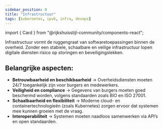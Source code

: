 ```yaml
---
sidebar_position: 0
title: "Infrastructuur"
tags: [kubernetes, ipv6, infra, devops]
---
```


import { Card } from "@rijkshuisstijl-community/components-react";

Infrastructuur vormt de ruggengraat van softwaretoepassingen binnen de overheid. Zonder een stabiele, schaalbare en veilige infrastructuur lopen digitale diensten risico op storingen en beveiligingslekken.  

## Belangrijke aspecten:
- **Betrouwbaarheid en beschikbaarheid** → Overheidsdiensten moeten 24/7 toegankelijk zijn voor burgers en medewerkers.  
- **Veiligheid en compliance** → Gegevens van burgers moeten goed beschermd worden, volgens standaarden zoals BIO en ISO 27001.  
- **Schaalbaarheid en flexibiliteit** → Moderne cloud- en containertechnologieën (zoals Kubernetes) zorgen ervoor dat systemen mee kunnen groeien met de vraag.  
- **Interoperabiliteit** → Systemen moeten naadloos samenwerken via API’s en open standaarden.  

<br />
<br />

<Card
  description="De Haven standaard helpt je bij het efficiënt en secure gebruiken van Kubernetes. Het Haven+ project levert je componenten voor monitoring, authenticatie en certificaatbeheer."
  heading="Kubernetes met Haven(+)"
  href="./standaarden/haven"
  linkLabel="Naar hoofdstuk over Haven"
/>
